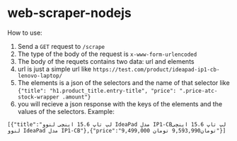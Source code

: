 # web-scraper-nodejs
How to use:

1. Send a `GET` request to ```/scrape```
2. The type of the body of the request is `x-www-form-urlencoded`
3. The body of the requets contains two data: url and elements
4. url is just a simple url like ```https://test.com/product/ideapad-ip1-cb-lenovo-laptop/```
5. The elements is a json of the selectors and the name of that selector like 
```{"title": "h1.product_title.entry-title", "price": ".price-atc-stock-wrapper .amount"}```
6. you will recieve a json response with the keys of the elements and the values of the selectors. Example:
```
[{"title":"لپ تاپ 15.6 اینچی لنوو IdeaPad مدل IP1-CBلپ تاپ 15.6 اینچی لنوو IdeaPad مدل IP1-CB"},{"price":"9,499,000 تومان9,593,990 تومان"}]
```
